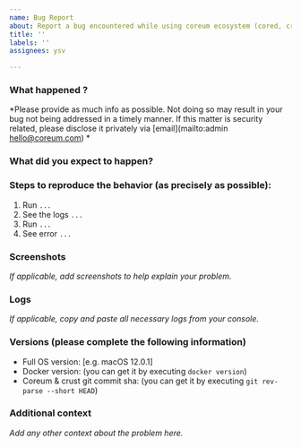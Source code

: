```yaml
---
name: Bug Report
about: Report a bug encountered while using coreum ecosystem (cored, crust etc)
title: ''
labels: ''
assignees: ysv

---
```


### What happened ?
*Please provide as much info as possible. Not doing so may result in your bug not being addressed in a timely manner.
If this matter is security related, please disclose it privately via [email](mailto:admin hello@coreum.com)
*

### What did you expect to happen?

### Steps to reproduce the behavior (as precisely as possible):
1. Run `...`
2. See the logs `...`
3. Run `...`
4. See error `...`

### Screenshots
*If applicable, add screenshots to help explain your problem.*

### Logs
*If applicable, copy and paste all necessary logs from your console.*

### Versions (please complete the following information)
 - Full OS version: [e.g. macOS 12.0.1]
 - Docker version: (you can get it by executing `docker version`)
 - Coreum & crust git commit sha: (you can get it by executing `git rev-parse --short HEAD`)

### Additional context
*Add any other context about the problem here.*
